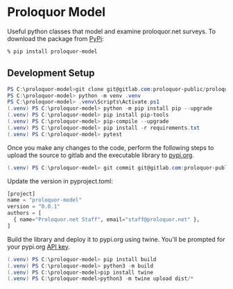 # Proloquor Model

Useful python classes that model and examine proloquor.net surveys.  To download the package from [PyPi](https://pypi.org/project/proloquor-model/):

```bash
% pip install proloquor-model
```

## Development Setup

```powershell   
PS C:\proloquor-model>git clone git@gitlab.com:proloquor-public/proloquor-model.git
PS C:\proloquor-model> python -m venv .venv
PS C:\proloquor-model> .venv\Scripts\Activate.ps1
(.venv) PS C:\proloquor-model> python -m pip install pip --upgrade
(.venv) PS C:\proloquor-model> pip install pip-tools
(.venv) PS C:\proloquor-model> pip-compile --upgrade
(.venv) PS C:\proloquor-model> pip install -r requirements.txt
(.venv) PS C:\proloquor-model> pytest
```

Once you make any changes to the code, perform the following steps to upload the source to gitlab and the executable library to [pypi.org](https://packaging.python.org/en/latest/tutorials/packaging-projects/).  

```powershell
(.venv) PS C:\proloquor-model> git commit git@gitlab.com:proloquor-public/proloquor-model.git
```

Update the version in pyproject.toml:
```python
[project]
name = "proloquor-model"
version = "0.0.1"
authors = [
  { name="Proloquor.net Staff", email="staff@proloquor.net" },
]
```
Build the library and deploy it to pypi.org using twine.  You'll be prompted for your pypi.org [API key](https://pypi.org/help/#apitoken).  

```powershell
(.venv) PS C:\proloquor-model> pip install build
(.venv) PS C:\proloquor-model> python3 -m build
(.venv) PS C:\proloquor-model>pip install twine
(.venv) PS C:\proloquor-model>python3 -m twine upload dist/*
```

